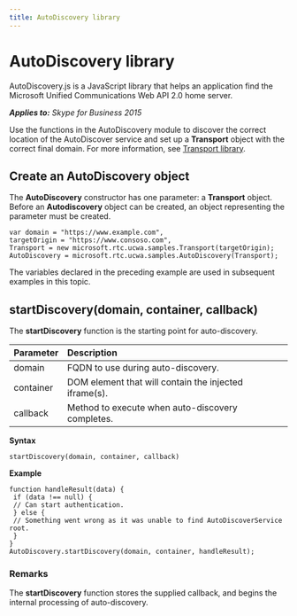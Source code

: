 ```yaml
---
title: AutoDiscovery library
---
```

# AutoDiscovery library
AutoDiscovery.js is a JavaScript library that helps an application find the Microsoft Unified Communications Web API 2.0 home server.


 _**Applies to:** Skype for Business 2015_

Use the functions in the AutoDiscovery module to discover the correct location of the AutoDiscover service and set up a **Transport** object with the correct final domain. For more information, see [Transport library](TransportLibrary.md).


## Create an AutoDiscovery object



The **AutoDiscovery** constructor has one parameter: a **Transport** object. Before an **Autodiscovery** object can be created, an object representing the parameter must be created.




```
var domain = "https://www.example.com",
targetOrigin = "https://www.consoso.com",
Transport = new microsoft.rtc.ucwa.samples.Transport(targetOrigin);
AutoDiscovery = microsoft.rtc.ucwa.samples.AutoDiscovery(Transport);

```

The variables declared in the preceding example are used in subsequent examples in this topic.


## startDiscovery(domain, container, callback)

The **startDiscovery** function is the starting point for auto-discovery.



|**Parameter**|**Description**|
|:-----|:-----|
|domain|FQDN to use during auto-discovery.|
|container|DOM element that will contain the injected iframe(s).|
|callback|Method to execute when auto-discovery completes.|
 **Syntax**




```
startDiscovery(domain, container, callback)
```

 **Example**




```
function handleResult(data) {
 if (data !== null) {
 // Can start authentication.
 } else {
 // Something went wrong as it was unable to find AutoDiscoverService root.
 }
}
AutoDiscovery.startDiscovery(domain, container, handleResult);
```


### Remarks

The **startDiscovery** function stores the supplied callback, and begins the internal processing of auto-discovery.

